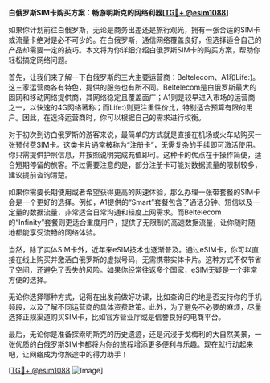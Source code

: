 **白俄罗斯SIM卡购买方案：畅游明斯克的网络利器[[TG💪+ @esim1088](https://t.me/s/esim1088)]**

如果你计划前往白俄罗斯，无论是商务出差还是旅行观光，拥有一张合适的SIM卡或流量卡绝对是必不可少的。在白俄罗斯，通信网络覆盖良好，但选择适合自己的产品却需要一定的技巧。本文将为你详细介绍白俄罗斯SIM卡的购买方案，帮助你轻松搞定网络问题。

首先，让我们来了解一下白俄罗斯的三大主要运营商：Beltelecom、A1和Life:)。这三家运营商各有特色，提供的服务也有所不同。Beltelecom是白俄罗斯最大的固网和移动网络提供商，其网络稳定且覆盖面广；A1则是较早进入市场的运营商之一，以快速的4G网络著称；而Life:)则更注重性价比，特别适合预算有限的用户。因此，在选择运营商时，你可以根据自己的需求进行权衡。

对于初次到访白俄罗斯的游客来说，最简单的方式就是直接在机场或火车站购买一张预付费SIM卡。这类卡片通常被称为“注册卡”，无需复杂的手续即可激活使用。你只需提供护照信息，并按照说明完成充值即可。这种卡的优点在于操作简便，适合短期停留的旅客。不过需要注意的是，部分注册卡可能对数据流量的限制较多，建议提前咨询清楚。

如果你需要长期使用或者希望获得更高的网速体验，那么办理一张带套餐的SIM卡会是一个更好的选择。例如，A1提供的“Smart”套餐包含了通话分钟、短信以及一定量的数据流量，非常适合日常沟通和轻度上网需求。而Beltelecom的“Infinity”套餐则更适合重度用户，提供了无限制的高速数据流量，让你随时随地都能享受流畅的网络体验。

当然，除了实体SIM卡外，近年来eSIM技术也逐渐普及。通过eSIM卡，你可以直接在线上购买并激活白俄罗斯的虚拟号码，无需携带实体卡片。这种方式不仅节省了空间，还避免了丢失的风险。如果你经常往返多个国家，eSIM无疑是一个非常方便的选择。

无论你选择哪种方式，记得在出发前做好功课，比如查询目的地是否支持你的手机频段，以及了解不同运营商的具体资费政策。此外，为了避免不必要的麻烦，尽量选择正规渠道购买SIM卡，比如官方营业厅或是信誉良好的电商平台。

最后，无论你是准备探索明斯克的历史遗迹，还是沉浸于戈梅利的大自然美景，一张优质的白俄罗斯SIM卡都将为你的旅程增添更多便利与乐趣。现在就行动起来吧，让网络成为你旅途中的得力助手！

[[TG💪+ @esim1088](https://t.me/s/esim1088) ![Image](https://i.postimg.cc/4NQfJmqS/Snipaste-2025-05-13-00-14-12.png)]